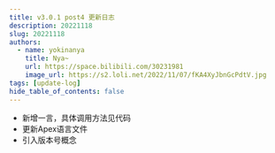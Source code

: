 ```yaml
---
title: v3.0.1 post4 更新日志
description: 20221118
slug: 20221118
authors:
  - name: yokinanya
    title: Nya~
    url: https://space.bilibili.com/30231981
    image_url: https://s2.loli.net/2022/11/07/fKA4XyJbnGcPdtV.jpg
tags: [update-log]
hide_table_of_contents: false
---
```


- 新增一言，具体调用方法见代码
- 更新Apex语言文件
- 引入版本号概念